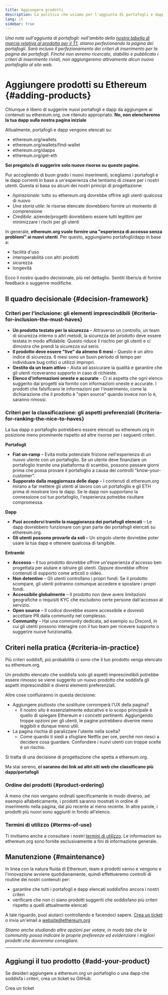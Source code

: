 ```yaml
---
title: Aggiungere prodotti
description: La politica che usiamo per l'aggiunta di portafogli e dapp su ethereum.org
lang: it
sidebar: true
---
```


_Una nota sull'aggiunta di portafogli: nell'ambito della [nostra tabella di marcia relativa al prodotto per il T1](https://github.com/ethereum/ethereum-org-website/issues/5105), stiamo perfezionando la pagina dei portafogli. Sarà incluso il perfezionamento dei criteri di inserimento per la pagina dei portafogli. Finché non avremo ricercato, stabilito e pubblicato i criteri di inserimento rivisti, non aggiungeremo attivamente alcun nuovo portafoglio al sito web._

# Aggiungere prodotti su Ethereum {#adding-products}

Chiunque è libero di suggerire nuovi portafogli e dapp da aggiungere ai contenuti su ethereum.org, ove ritenuto appropriato. **No, non elencheremo la tua dapp sulla nostra pagina iniziale**

Attualmente, portafogli e dapp vengono elencati su:

- ethereum.org/wallets
- ethereum.org/wallets/find-wallet
- ethereum.org/dapps
- ethereum.org/get-eth

**Sei pregato/a di suggerire solo nuove risorse su queste pagine.**

Pur accogliendo di buon grado i nuovi inserimenti, scegliamo i portafogli e le dapp correnti in base a un'esperienza che tentiamo di creare per i nostri utenti. Questa si basa su alcuni dei nostri principi di progettazione:

- _Ispirazionale:_ tutto su ethereum.org dovrebbe offrire agli utenti qualcosa di nuovo
- _Una storia utile_: le risorse elencate dovrebbero fornire un momento di comprensione
- _Credibile_: aziende/progetti dovrebbero essere tutti legittimi per minimizzare i rischi per gli utenti

In generale, **ethereum.org vuole fornire una "esperienza di accesso senza problemi" ai nuovi utenti**. Per questo, aggiungiamo portafogli/dapp in base a:

- facilità d'uso
- interoperabilità con altri prodotti
- sicurezza
- longevità

Ecco il nostro quadro decisionale, più nel dettaglio. Sentiti libero/a di fornire feedback o suggerire modifiche.

## Il quadro decisionale {#decision-framework}

### Criteri per l'inclusione: gli elementi imprescindibili {#criteria-for-inclusion-the-must-haves}

- **Un prodotto testato per la sicurezza** – Attraverso un controllo, un team di sicurezza interno o altri metodi, la sicurezza del prodotto deve essere testata in modo affidabile. Questo riduce il rischio per gli utenti e ci dimostra che prendi la sicurezza sul serio.
- **Il prodotto deve essere "live" da almeno 6 mesi** – Questo è un altro indice di sicurezza. 6 mesi sono un buon periodo di tempo per individuare bug critici o utilizzi impropri.
- **Gestito da un team attivo** – Aiuta ad assicurare la qualità e garantire che gli utenti riceveranno supporto in caso di richieste.
- **Elenco d'informazioni oneste e accurate** - Ci si aspetta che ogni elenco suggerito dai progetti sia fornito con informazioni oneste e accurate. I prodotti che falsificano le informazioni per l'inserimento, come la dichiarazione che il prodotto è "open source" quando invece non lo è, saranno rimossi.

### Criteri per la classificazione: gli aspetti preferenziali {#criteria-for-ranking-the-nice-to-haves}

La tua dapp o portafoglio potrebbero essere elencati su ethereum.org in posizione meno prominente rispetto ad altre risorse per i seguenti criteri.

**Portafogli**

- **Fiat on-ramp** – Evita molta potenziale frizione nell'esperienza di un nuovo utente con un portafoglio. Se un utente deve finanziare un portafoglio tramite una piattaforma di scambio, possono passare giorni prima che possa provare il portafoglio a causa dei controlli "know-your-customer".
- **Supporato dalla maggiornaza delle dapp** – I contenuti di ethereum.org mirano a far mettere gli utenti al lavoro con un portafoglio e gli ETH prima di mostrare loro le dapp. Se le dapp non supportano la connessione col tuo portafoglio, l'esperienza potrebbe risultare compromessa.

**Dapp**

- **Puoi accedervi tramite la maggioranza dei portafogli elencati** – Le dapp dovrebbero funzionare con gran parte dei portafogli elencati su ethereum.org.
- **Gli utenti possono provarle da soli –** Un singolo utente dovrebbe poter usare la tua dapp e ottenere qualcosa di tangibile.

**Entrambi**

- **Accesso** – Il tuo prodotto dovrebbe offrire un'esperienza d'accesso ben progettata per aiutare e istruire gli utenti. Oppure dovrebbe offrire contenuti di supporto come articoli o video.
- **Non detentivo** – Gli utenti controllano i propri fondi. Se il prodotto scompare, gli utenti potranno comunque accedere e spostare i propri fondi.
- **Accessibile globalmente** – Il prodotto non deve avere limitazioni geografiche o requisiti KYC che escludono certe persone dall'accesso al servizio.
- **Open source** – Il codice dovrebbe essere accessibile e dovresti accettare PR dalla community nel complesso.
- **Community** – Hai una community dedicata, ad esempio su Discord, in cui gli utenti possono interagire con il tuo team per ricevere supporto o suggerire nuove funzionalità.

## Criteri nella pratica {#criteria-in-practice}

Più criteri soddisfi, più probabilità ci sono che il tuo prodotto venga elencato su ethereum.org.

Un prodotto elencato che soddisfa solo gli aspetti imprescindibili potrebbe essere rimosso se viene suggerito un nuovo prodotto che soddisfa gli aspetti imprescindibili e diversi elementi preferenziali.

Altre cose confluiranno in questa decisione:

- Aggiungere piuttosto che sostituire corromperà l'UX della pagina?
  - Il nostro sito è essenzialmente educativo e lo scopo principale è quello di spiegare Ethereum e i concetti pertinenti. Aggiungendo troppe opzioni per gli utenti, le pagine potrebbero divenire meno leggibili e dunque meno utili.
- La pagina rischia di paralizzare l'utente nella scelta?
  - Come quando ti siedi a sfogliare Netflix per ore, perché non riesci a decidere cosa guardare. Confondere i nuovi utenti con troppe scelte è un rischio.

Si tratta di una decisione di progettazione che spetta a ethereum.org.

Ma stai sereno, **ci saranno dei link ad altri siti web che classificano più dapp/portafogli**

### Ordine dei prodotti {#product-ordering}

A meno che non vengano ordinati specificamente in modo diverso, ad esempio alfabeticamente, i prodotti saranno mostrati in ordine di inserimento nella pagina, dal più recente al meno recente. In altre parole, i prodotti più nuovi sono aggiunti in fondo all'elenco.

### Termini di utilizzo {#terms-of-use}

Ti invitiamo anche a consultare i nostri [termini di utilizzo](/terms-of-use/). Le informazioni su ethereum.org sono fornite esclusivamente a fini di informazione generale.

## Manutenzione {#maintenance}

In linea con la natura fluida di Ethereum, team e prodotti vanno e vengono e l'innovazione avviene quotidianamente, quindi effettueremo controlli di routine dei nostri contenuti per:

- garantire che tutti i portafogli e dapp elencati soddisfino ancora i nostri criteri
- verificare che non ci siano prodotti suggeriti che soddisfano più criteri rispetto a quelli attualmente elencati

A tale riguardo, puoi aiutarci controllando e facendoci sapere. [Crea un ticket](https://github.com/ethereum/ethereum-org-website/issues/new?assignees=&labels=Type%3A+Feature&template=feature_request.md&title=) o invia un'email a [website@ethereum.org](mailto:website@ethereum.org)

_Stiamo anche studiando altre opzioni per votare, in modo tale che la community possa indicare le proprie preferenze ed evidenziare i migliori prodotti che dovremmo consigliare._

---

## Aggiungi il tuo prodotto {#add-your-product}

Se desideri aggiungere a ethereum.org un portafoglio o una dapp che soddisfa i criteri, crea un ticket su GitHub.

<ButtonLink to="https://github.com/ethereum/ethereum-org-website/issues/new/choose">
  Crea un ticket
</ButtonLink>
